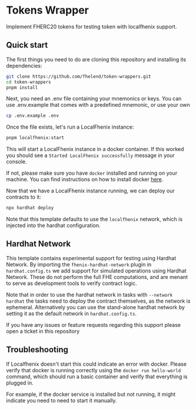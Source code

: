 # Tokens Wrapper

Implement FHERC20 tokens for testing token with localfhenix support.

## Quick start

The first things you need to do are cloning this repository and installing its dependencies:

```sh
git clone https://github.com/fhelend/token-wrappers.git
cd token-wrappers
pnpm install
```

Next, you need an .env file containing your mnemonics or keys. You can use .env.example that comes with a predefined mnemonic, or use your own

```sh
cp .env.example .env
```

Once the file exists, let's run a LocalFhenix instance:

```sh
pnpm localfhenix:start
```

This will start a LocalFhenix instance in a docker container. If this worked you should see a `Started LocalFhenix successfully` message in your console.

If not, please make sure you have `docker` installed and running on your machine. You can find instructions on how to install docker [here](https://docs.docker.com/get-docker/).

Now that we have a LocalFhenix instance running, we can deploy our contracts to it:

```sh
npx hardhat deploy
```

Note that this template defaults to use the `localfhenix` network, which is injected into the hardhat configuration.
## Hardhat Network

This template contains experimental support for testing using Hardhat Network. By importing the `fhenix-hardhat-network` plugin in `hardhat.config.ts` we add support for simulated operations using Hardhat Network. These do not perform the full FHE computations, and are menant to serve as development tools to verify contract logic.

Note that in order to use the hardhat network in tasks with `--network hardhat` the tasks need to deploy the contract themselves, as the network is ephemeral. Alternatively you can use the stand-alone hardhat network by setting it as the default network in `hardhat.config.ts`.

If you have any issues or feature requests regarding this support please open a ticket in this repository 

## Troubleshooting

If Localfhenix doesn't start this could indicate an error with docker. Please verify that docker is running correctly using the `docker run hello-world` command, which should run a basic container and verify that everything is plugged in.

For example, if the docker service is installed but not running, it might indicate you need to need to start it manually.